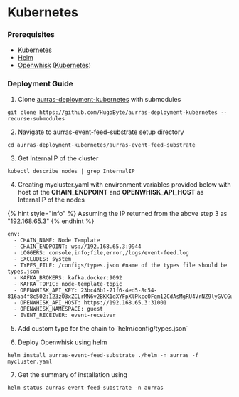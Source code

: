 # Kubernetes

### Prerequisites

* [Kubernetes](../../../../dependencies/kubernetes/)
* [Helm](../../../../dependencies/helm.md)
* [Openwhisk](../../../../dependencies/openwhisk/) \([Kubernetes](../../../../dependencies/openwhisk/deployment/setup-kubernetes/)\)

### Deployment Guide

1. Clone [aurras-deployment-kubernetes](https://github.com/HugoByte/aurras-deployment-kubernetes) with submodules

```text
git clone https://github.com/HugoByte/aurras-deployment-kubernetes --recurse-submodules
```

   2. Navigate to aurras-event-feed-substrate setup directory

```text
cd aurras-deployment-kubernetes/aurras-event-feed-substrate
```

   3. Get InternalIP of the cluster

```text
kubectl describe nodes | grep InternalIP
```

   4. Creating mycluster.yaml with environment variables provided below with host of the **CHAIN\_ENDPOINT** and **OPENWHISK\_API\_HOST** as InternalIP of the nodes 

{% hint style="info" %}
Assuming the IP returned from the above step 3 as "192.168.65.3"
{% endhint %}

```text
env:
  - CHAIN_NAME: Node Template
  - CHAIN_ENDPOINT: ws://192.168.65.3:9944
  - LOGGERS: console,info;file,error,/logs/event-feed.log
  - EXCLUDES: system
  - TYPES_FILE: /configs/types.json #name of the types file should be types.json
  - KAFKA_BROKERS: kafka.docker:9092
  - KAFKA_TOPIC: node-template-topic
  - OPENWHISK_API_KEY: 23bc46b1-71f6-4ed5-8c54-816aa4f8c502:123zO3xZCLrMN6v2BKK1dXYFpXlPkccOFqm12CdAsMgRU4VrNZ9lyGVCGuMDGIwP
  - OPENWHISK_API_HOST: https://192.168.65.3:31001
  - OPENWHISK_NAMESPACE: guest
  - EVENT_RECEIVER: event-receiver
```

5. Add custom type for the chain to \`helm/config/types.json\`

6. Deploy Openwhisk using helm

```text
helm install aurras-event-feed-substrate ./helm -n aurras -f mycluster.yaml
```

  7. Get the summary of installation using

```text
helm status aurras-event-feed-substrate -n aurras
```

